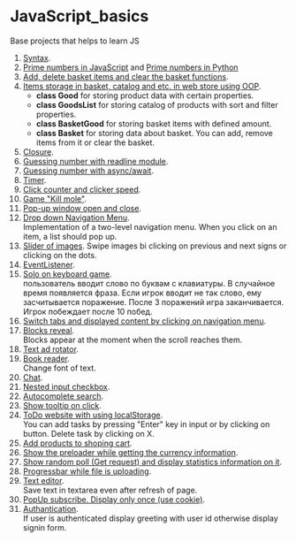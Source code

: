 # JavaScript_basics

Base projects that helps to learn JS
1. [Syntax](https://github.com/SamayaA/JavaScript_basics/blob/master/index.html).
2. [Prime numbers in JavaScript](https://github.com/SamayaA/JavaScript_basics/blob/master/prime_numbers.js) and [Prime numbers in Python](https://github.com/SamayaA/JavaScript_basics/blob/master/prime_numbers.py)
3. [Add, delete basket items and clear the basket functions](https://github.com/SamayaA/JavaScript_basics/blob/master/web_store_structure.js).
4. [Items storage in basket, catalog and etc. in web store using OOP](https://github.com/SamayaA/JavaScript_basics/blob/master/web_store_classes.js).
    - **class Good** for storing product data with certain properties.
    - **class GoodsList** for storing catalog of products with sort and filter properties.
    - **class BasketGood** for storing basket items with defined amount.
    - **class Basket** for storing data about basket. You can add, remove items from it or clear the basket.
5. [Closure](https://github.com/SamayaA/JavaScript_basics/blob/master/password_check.js).
6. [Guessing number with readline module](https://github.com/SamayaA/JavaScript_basics/blob/master/guess_number.js).
7. [Guessing number with async/await](https://github.com/SamayaA/JavaScript_basics/blob/master/guess_number_async.js).
8. [Timer](https://github.com/SamayaA/JavaScript_basics/blob/master/timer/).
9. [Click counter and clicker speed](https://github.com/SamayaA/JavaScript_basics/blob/master/onclick/).
10. [Game "Kill mole"](https://github.com/SamayaA/JavaScript_basics/blob/master/game_kill_moles/).
11. [Pop-up window open and close](https://github.com/SamayaA/JavaScript_basics/blob/master/pop-up_window/).
11. [Drop down Navigation Menu](https://github.com/SamayaA/JavaScript_basics/blob/master/drop_down_menu/).  
	Implementation of a two-level navigation menu. When you click on an item, a list should pop up.  
12. [Slider of images](https://github.com/SamayaA/JavaScript_basics/blob/master/slider_swiper/).
	Swipe images bi clicking on previous and next signs or clicking on the dots.  
13.  [EventListener](https://github.com/SamayaA/JavaScript_basics/blob/master/drop_down_list/).  
14. [Solo on keyboard game](https://github.com/SamayaA/JavaScript_basics/blob/master/solo_on_keyboard/).  
	пользователь вводит слово по буквам с клавиатуры. В случайное время появляется фраза. Если игрок вводит не так слово, ему засчитываeтся поражение. После 3 поражений игра заканчивается. Игрок побеждает после 10 побед.
15. [Switch tabs and displayed content by clicking on navigation menu](https://github.com/SamayaA/JavaScript_basics/blob/master/switch_tabs/).  
16. [Blocks reveal](https://github.com/SamayaA/JavaScript_basics/blob/master/reveal/).  
	Blocks appear at the moment when the scroll reaches them.  
17. [Text ad rotator](https://github.com/SamayaA/JavaScript_basics/blob/master/ads/).  
18. [Book reader](https://github.com/SamayaA/JavaScript_basics/blob/master/book_reader/).  
	Change font of text.  
19. [Chat](https://github.com/SamayaA/JavaScript_basics/blob/master/chat/).
20. [Nested input checkbox](https://github.com/SamayaA/JavaScript_basics/blob/master/interests/).  
21. [Autocomplete search](https://github.com/SamayaA/JavaScript_basics/blob/master/search_autocomplete/).  
22. [Show tooltip on click](https://github.com/SamayaA/JavaScript_basics/blob/master/tooltip/).  
23. [ToDo website with using localStorage](https://github.com/SamayaA/JavaScript_basics/blob/master/todo/).  
	You can add tasks by pressing "Enter" key in input or by clicking on button. Delete task by clicking on X.  
24. [Add products to shoping cart](https://github.com/SamayaA/JavaScript_basics/blob/master/cart/).  
25. [Show the preloader while getting the currency information](https://github.com/SamayaA/JavaScript_basics/blob/master/preloader/).  
26. [Show random poll (Get request) and display statistics information on it](https://github.com/SamayaA/JavaScript_basics/blob/master/poll/).  
27. [Progressbar while file is uploading](https://github.com/SamayaA/JavaScript_basics/blob/master/progressbar/).  
28. [Text editor](https://github.com/SamayaA/JavaScript_basics/blob/master/text-editor/).  
	Save text in textarea even after refresh of page.  
29. [PopUp subscribe. Display only once (use cookie)](https://github.com/SamayaA/JavaScript_basics/blob/master/popup/).  
30. [Authantication](https://github.com/SamayaA/JavaScript_basics/blob/master/auth/).  
	If user is authenticated display greeting with user id otherwise display signin form.  




